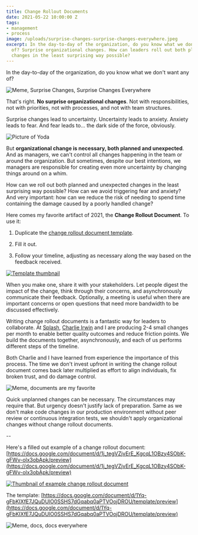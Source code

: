 ```yaml
---
title: Change Rollout Documents
date: 2021-05-22 10:00:00 Z
tags:
- management
- process
image: /uploads/surprise-changes-surprise-changes-everywhere.jpeg
excerpt: In the day-to-day of the organization, do you know what we don't want any
  of? Surprise organizational changes. How can leaders roll out both planned and unexpected
  changes in the least surprising way possible?
---
```


In the day-to-day of the organization, do you know what we don't want any of?

![Meme, Surprise Changes, Surprise Changes Everywhere](/uploads/surprise-changes-surprise-changes-everywhere.jpeg)

That's right. **No surprise organizational changes**. Not with responsibilities, not with priorities, not with processes, and not with team structures.

Surprise changes lead to uncertainty. Uncertainty leads to anxiety. Anxiety leads to fear. And fear leads to... the dark side of the force, obviously.

![Picture of Yoda](/uploads/yoda-advice-the-fear-of-loss-is-a-path-to-the-dark-side-ca495d.jpeg)

But **organizational change is necessary, both planned and unexpected**. And as managers, we can't control all changes happening in the team or around the organization. But sometimes, despite our best intentions, we managers are responsible for creating even more uncertainty by changing things around on a whim.

How can we roll out both planned and unexpected changes in the least surprising way possible? How can we avoid triggering fear and anxiety? And very important: how can we reduce the risk of needing to spend time containing the damage caused by a poorly handled change?

Here comes my favorite artifact of 2021, the **Change Rollout Document**. To use it:

1. Duplicate the [change rollout document template](https://docs.google.com/document/d/1Yq-gFbKIXfE7JQuDUlO0SSHS7dGqabq0aPTVOojDROU/template/preview).

2. Fill it out.

3. Follow your timeline, adjusting as necessary along the way based on the feedback received.

[![Template thumbnail](/uploads/Screen%20Shot%202021-05-22%20at%2016.10.39%20copy.png)](https://docs.google.com/document/d/1Yq-gFbKIXfE7JQuDUlO0SSHS7dGqabq0aPTVOojDROU)

When you make one, share it with your stakeholders. Let people digest the impact of the change, think through their concerns, and asynchronously communicate their feedback. Optionally, a meeting is useful when there are important concerns or open questions that need more bandwidth to be discussed effectively.

Writing change rollout documents is a fantastic way for leaders to collaborate. At [Splash](https://splashthat.com/), [Charlie Irwin](https://www.linkedin.com/in/charleslrirwin/) and I are producing 2-4 small changes per month to enable better quality outcomes and reduce friction points. We build the documents together, asynchronously, and each of us performs different steps of the timeline.

Both Charlie and I have learned from experience the importance of this process. The time we don't invest upfront in writing the change rollout document comes back later multiplied as effort to align individuals, fix broken trust, and do damage control.

![Meme, documents are my favorite](/uploads/i-like-documents-documents-are-my-favorite.jpeg)

Quick unplanned changes can be necessary. The circumstances may require that. But urgency doesn't justify lack of preparation. Same as we don't make code changes in our production environment without peer review or continuous integration tests, we shouldn't apply organizational changes without change rollout documents.

--

Here's a filled out example of a change rollout document: [https://docs.google.com/document/d/1j_tegVZjvErE_KgcqL1OBzy4SObK-gFWv-olx3obApk/preview](https://docs.google.com/document/d/1j_tegVZjvErE_KgcqL1OBzy4SObK-gFWv-olx3obApk/preview)

[![Thumbnail of example change rollout document](/uploads/Screen%20Shot%202021-05-22%20at%2014.28.59%20copy.png)](https://docs.google.com/document/d/1j_tegVZjvErE_KgcqL1OBzy4SObK-gFWv-olx3obApk/preview)

The template: [https://docs.google.com/document/d/1Yq-gFbKIXfE7JQuDUlO0SSHS7dGqabq0aPTVOojDROU/template/preview](https://docs.google.com/document/d/1Yq-gFbKIXfE7JQuDUlO0SSHS7dGqabq0aPTVOojDROU/template/preview)

![Meme, docs, docs everywhere](/uploads/docs-docs-everywhere.jpeg)